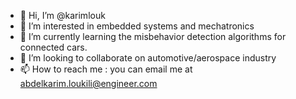 - 👋 Hi, I’m @karimlouk
- 👀 I’m interested in embedded systems and mechatronics
- 🌱 I’m currently learning the misbehavior detection algorithms for connected cars.
- 💞️ I’m looking to collaborate on automotive/aerospace industry
- 📫 How to reach me : you can email me at abdelkarim.loukili@engineer.com

<!---
karimlouk/karimlouk is a ✨ special ✨ repository because its `README.md` (this file) appears on your GitHub profile.
You can click the Preview link to take a look at your changes.
--->
